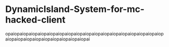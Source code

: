 # DynamicIsland-System-for-mc-hacked-client
opaiopaiopaiopaiopaiopaiopaiopaiopaiopaiopaiopaiopaiopaiopaiopaiopaiopaiopaiopaiopaiopaiopaiopaiopaiopaiopai
